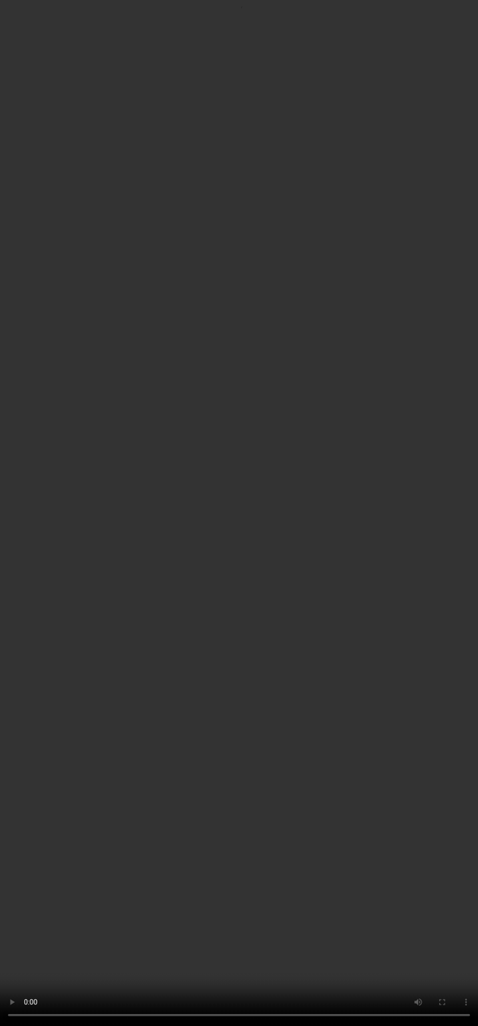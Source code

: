 # Rubric 1: Punt

<video src="${PRIVATE_PUNT_VIDEO}" frameborder="0" allowfullscreen style="position: absolute; top: 0; left: 0; width: 100%; height: 100%; border: none; object-fit: cover;" controls="" controlslist="nodownload nofullscreen" style="width: 100%" />

If a model refuses to answer the prompt, this should be considered as a ‘punt’.&#x20;

### **How should you approach this rubric?**

* The focus of this rubric is the response.&#x20;
* Check to see if the response doesn’t answer the prompt.&#x20;

| Categories                        | Criteria                                                                                                                                                                                                                                                              |
| --------------------------------- | --------------------------------------------------------------------------------------------------------------------------------------------------------------------------------------------------------------------------------------------------------------------- |
| **Response is a punt**            | Examples - “Sorry, a response could not be produced”, “As an AI language model, I can’t access recent information”                                                                                                                                                    |
| **Response is a useful punt**     | The response doesn’t answer the prompt directly, does it still provide some related yet useful information or alternative solutions to find an answer. If yes, add in the comment box to explain how the related information or alternative solutions may be helpful. |
| **Response is not a useful punt** | The response does not provide any related useful information or alternative solutions to find an answer.                                                                                                                                                              |
| **Response is not a punt**        | The response is not a punt. It has answered the user query as a normal response.                                                                                                                                                                                      |

### How do rubric ratings look like when the response is a punt?

<img height="380" width="600" src="${PRIVATE_IMAGE_PUNT_1}" />